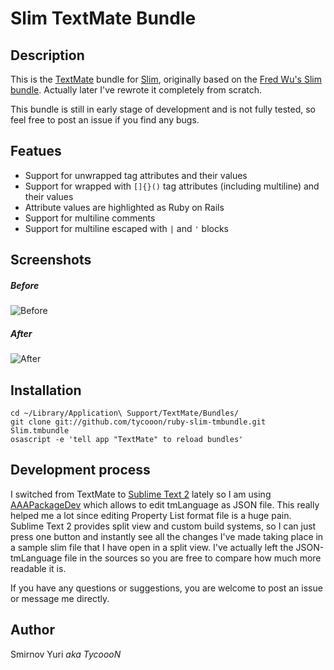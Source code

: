 # Slim TextMate Bundle

## Description

This is the [TextMate](http://macromates.com/) bundle for [Slim](http://slim-lang.com/), originally based on the [Fred Wu's Slim bundle](http://github.com/fredwu/ruby-slim-tmbundle). Actually later I've rewrote it completely from scratch.

This bundle is still in early stage of development and is not fully tested, so feel free to post an issue if you find any bugs.

## Featues

- Support for unwrapped tag attributes and their values
- Support for wrapped with `[]{}()` tag attributes (including multiline) and their values
- Attribute values are highlighted as Ruby on Rails
- Support for multiline comments
- Support for multiline escaped with `|` and `'` blocks

## Screenshots

##### Before
![Before](http://dl.dropbox.com/u/8231702/Screenshots/qhc8gy6j%7E2i%7E.png)

##### After
![After](http://dl.dropbox.com/u/8231702/Screenshots/a5_r-_6_4jom.png)

## Installation

    cd ~/Library/Application\ Support/TextMate/Bundles/
    git clone git://github.com/tycooon/ruby-slim-tmbundle.git Slim.tmbundle
    osascript -e 'tell app "TextMate" to reload bundles'

## Development process

I switched from TextMate to [Sublime Text 2](http://www.sublimetext.com/2) lately so I am using [AAAPackageDev](https://github.com/SublimeText/AAAPackageDev) which allows to edit tmLanguage as JSON file. This really helped me a lot since editing Property List format file is a huge pain. Sublime Text 2 provides split view and custom build systems, so I can just press one button and instantly see all the changes I've made taking place in a sample slim file that I have open in a split view. I've actually left the JSON-tmLanguage file in the sources so you are free to compare how much more readable it is.

If you have any questions or suggestions, you are welcome to post an issue or message me directly.

## Author

Smirnov Yuri *aka TycoooN*
